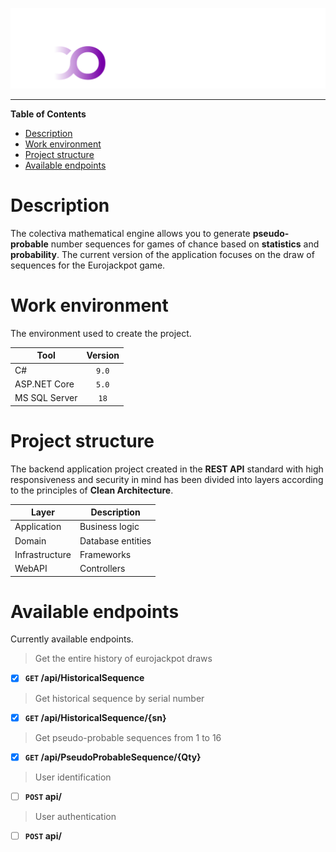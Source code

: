 ﻿![](https://raw.githubusercontent.com/malloc314/Colectiva/555a79d9101038fff21ec8c0007544d171622d18/Docs/Colectiva-logo-v2.svg)

****

**Table of Contents**
- [Description](#description "Description")
- [Work environment](#work-environment "Work environment")
- [Project structure](#project-structure "Project structure")
- [Available endpoints](#available-endpoints "Available endpoints")

# Description
The colectiva mathematical engine allows you to generate **pseudo-probable** number sequences for games of chance based on **statistics** and **probability**. The current version of the application focuses on the draw of sequences for the Eurojackpot game.

# Work environment
The environment used to create the project.
                    
Tool | Version
------------- | :-------------:
C#  | `9.0`
ASP.NET Core | `5.0`
MS SQL Server | `18`

# Project structure
The backend application project created in the **REST API** standard with high responsiveness and security in mind has been divided into layers according to the principles of **Clean Architecture**.

Layer | Description
------------- | -------------
Application  | Business logic
Domain | Database entities
Infrastructure | Frameworks
WebAPI | Controllers

# Available endpoints
Currently available endpoints.

> Get the entire history of eurojackpot draws

- [x] **`GET` /api/HistoricalSequence** 

> Get historical sequence by serial number

- [x]  **`GET` /api/HistoricalSequence/{sn}** 

> Get pseudo-probable sequences from 1 to 16

- [x]  **`GET` /api/PseudoProbableSequence/{Qty}** 

> User identification

- [ ]  **`POST` api/** 

> User authentication

- [ ]  **`POST` api/**  